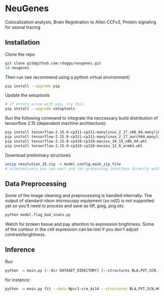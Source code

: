 # NeuGenes
Colocalization analysis, Brain Registration to Allen CCFv3, Protein signaling for axonal tracing

## Installation

Clone the repo
```bash
git clone git@github.com:rdaggs/neugenes.git
cd neugenes
```

Then run (we recommend using a python virtual environment)

```bash
pip install --upgrade pip
```

Update the setuptools
```bash
# if errors arise with pip, try this
pip install --upgrade setuptools
```

Run the following command to integrate the neccessary build distribution of tensorflow 2.15 (dependent machine architecture):

```bash
pip install tensorflow-2.15.0-cp311-cp311-manylinux_2_17_x86_64.manylinux2014_x86_64.whl
pip install tensorflow-2.15.0-cp311-cp311-manylinux_2_17_aarch64.manylinux2014_aarch64.whl 
pip install tensorflow-2.15.0-cp310-cp310-macosx_10_15_x86_64.whl
pip install tensorflow-2.15.0-cp310-cp310-macosx_12_0_arm64.whl 
```

Download preliminary structures
```bash
unzip resolution_25.zip -d model.config.mask_zip_file
# alternatively you can wait and let processing interface directly with the API for downloading the structures
```

## Data Preprocessing

Some of the image cleaning and preprocessing is handled internally. 
The output of standard nikon microscopy equipment (xx.nd2) is not supported yet so you'll need
to process and save as tiff, jpeg, png etc.
```bash
python model.flag_bad_scans.py
```
Watch for broken tissue and pay attention to expression brightness. Some of the contour in the cell expression can be lost if you don't adjust contrast/brightness. 




## Inference

Run
```bash
python -u main.py [--dir DATASET_DIRECTORY] [--structures BLA,PVT,SCN.....]
```

for instance:

```bash
python -u main.py fit --data Npsr1-cre_Ai14 --structures BLA,PVT,SCN,HPF,NTm,ENTmv,PAR,POST,PRE,SUB.....
```

